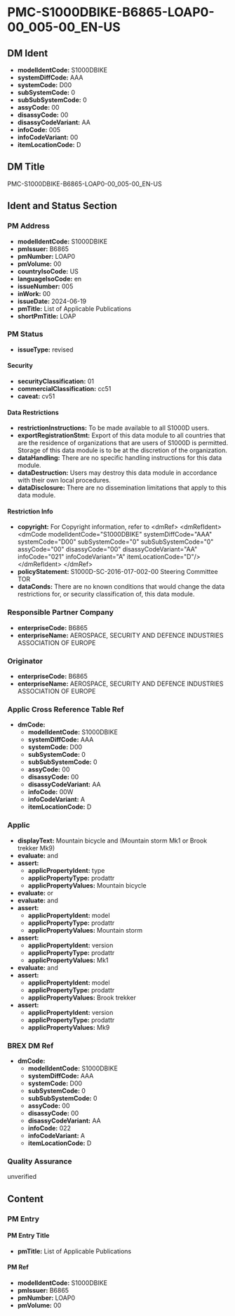 # PMC-S1000DBIKE-B6865-LOAP0-00_005-00_EN-US

## DM Ident

*   **modelIdentCode:** S1000DBIKE
*   **systemDiffCode:** AAA
*   **systemCode:** D00
*   **subSystemCode:** 0
*   **subSubSystemCode:** 0
*   **assyCode:** 00
*   **disassyCode:** 00
*   **disassyCodeVariant:** AA
*   **infoCode:** 005
*   **infoCodeVariant:** 00
*   **itemLocationCode:** D

## DM Title

PMC-S1000DBIKE-B6865-LOAP0-00_005-00_EN-US

## Ident and Status Section

### PM Address

*   **modelIdentCode:** S1000DBIKE
*   **pmIssuer:** B6865
*   **pmNumber:** LOAP0
*   **pmVolume:** 00
*   **countryIsoCode:** US
*   **languageIsoCode:** en
*   **issueNumber:** 005
*   **inWork:** 00
*   **issueDate:** 2024-06-19
*   **pmTitle:** List of Applicable Publications
*   **shortPmTitle:** LOAP

### PM Status

*   **issueType:** revised

#### Security

*   **securityClassification:** 01
*   **commercialClassification:** cc51
*   **caveat:** cv51

#### Data Restrictions

*   **restrictionInstructions:** To be made available to all S1000D users.
*   **exportRegistrationStmt:** Export of this data module to all countries that are the residence of organizations that are users of S1000D is permitted. Storage of this data module is to be at the discretion of the organization.
*   **dataHandling:** There are no specific handling instructions for this data module.
*   **dataDestruction:** Users may destroy this data module in accordance with their own local procedures.
*   **dataDisclosure:** There are no dissemination limitations that apply to this data module.

#### Restriction Info

*   **copyright:** For Copyright information, refer to &lt;dmRef&gt; &lt;dmRefIdent&gt; &lt;dmCode modelIdentCode="S1000DBIKE" systemDiffCode="AAA" systemCode="D00" subSystemCode="0" subSubSystemCode="0" assyCode="00" disassyCode="00" disassyCodeVariant="AA" infoCode="021" infoCodeVariant="A" itemLocationCode="D"/> &lt;/dmRefIdent&gt; &lt;/dmRef&gt;
*   **policyStatement:** S1000D-SC-2016-017-002-00 Steering Committee TOR
*   **dataConds:** There are no known conditions that would change the data restrictions for, or security classification of, this data module.

### Responsible Partner Company

*   **enterpriseCode:** B6865
*   **enterpriseName:** AEROSPACE, SECURITY AND DEFENCE INDUSTRIES ASSOCIATION OF EUROPE

### Originator

*   **enterpriseCode:** B6865
*   **enterpriseName:** AEROSPACE, SECURITY AND DEFENCE INDUSTRIES ASSOCIATION OF EUROPE

### Applic Cross Reference Table Ref

*   **dmCode:**
    *   **modelIdentCode:** S1000DBIKE
    *   **systemDiffCode:** AAA
    *   **systemCode:** D00
    *   **subSystemCode:** 0
    *   **subSubSystemCode:** 0
    *   **assyCode:** 00
    *   **disassyCode:** 00
    *   **disassyCodeVariant:** AA
    *   **infoCode:** 00W
    *   **infoCodeVariant:** A
    *   **itemLocationCode:** D

### Applic

*   **displayText:** Mountain bicycle and (Mountain storm Mk1 or Brook trekker Mk9)
*   **evaluate:** and
*   **assert:**
    *   **applicPropertyIdent:** type
    *   **applicPropertyType:** prodattr
    *   **applicPropertyValues:** Mountain bicycle
*   **evaluate:** or
*   **evaluate:** and
*   **assert:**
    *   **applicPropertyIdent:** model
    *   **applicPropertyType:** prodattr
    *   **applicPropertyValues:** Mountain storm
*   **assert:**
    *   **applicPropertyIdent:** version
    *   **applicPropertyType:** prodattr
    *   **applicPropertyValues:** Mk1
*   **evaluate:** and
*   **assert:**
    *   **applicPropertyIdent:** model
    *   **applicPropertyType:** prodattr
    *   **applicPropertyValues:** Brook trekker
*   **assert:**
    *   **applicPropertyIdent:** version
    *   **applicPropertyType:** prodattr
    *   **applicPropertyValues:** Mk9

### BREX DM Ref

*   **dmCode:**
    *   **modelIdentCode:** S1000DBIKE
    *   **systemDiffCode:** AAA
    *   **systemCode:** D00
    *   **subSystemCode:** 0
    *   **subSubSystemCode:** 0
    *   **assyCode:** 00
    *   **disassyCode:** 00
    *   **disassyCodeVariant:** AA
    *   **infoCode:** 022
    *   **infoCodeVariant:** A
    *   **itemLocationCode:** D

### Quality Assurance

unverified

## Content

### PM Entry

#### PM Entry Title

*   **pmTitle:** List of Applicable Publications

#### PM Ref

*   **modelIdentCode:** S1000DBIKE
*   **pmIssuer:** B6865
*   **pmNumber:** LOAP0
*   **pmVolume:** 00